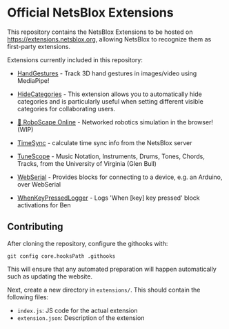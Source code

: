 # Official NetsBlox Extensions

This repository contains the NetsBlox Extensions to be hosted on https://extensions.netsblox.org, allowing NetsBlox to recognize them as first-party extensions.

Extensions currently included in this repository:
 
 - [HandGestures](https://dev.netsblox.org/?extensions=[%22https://extensions.netsblox.org/extensions/HandGestures/index.js%22]#) - Track 3D hand gestures in images/video using MediaPipe!
 
 - [HideCategories](https://dev.netsblox.org/?extensions=[%22https://extensions.netsblox.org/extensions/HideCategories/index.js%22]#) - This extension allows you to automatically hide categories and is particularly useful when setting different visible categories for collaborating users.
 
 - [🤖 RoboScape Online](https://dev.netsblox.org/?extensions=[%22https://extensions.netsblox.org/extensions/RoboScapeOnline/index.js%22]#) - Networked robotics simulation in the browser! (WIP)
 
 - [TimeSync](https://dev.netsblox.org/?extensions=[%22https://extensions.netsblox.org/extensions/TimeSync/index.js%22]#) - calculate time sync info from the NetsBlox server
 
 - [TuneScope](https://dev.netsblox.org/?extensions=[%22https://extensions.netsblox.org/extensions/TuneScope/index.js%22]#) - Music Notation, Instruments, Drums, Tones, Chords, Tracks, from the University of Virginia (Glen Bull)
 
 - [WebSerial](https://dev.netsblox.org/?extensions=[%22https://extensions.netsblox.org/extensions/WebSerial/index.js%22]#) - Provides blocks for connecting to a device, e.g. an Arduino, over WebSerial
 
 - [WhenKeyPressedLogger](https://dev.netsblox.org/?extensions=[%22https://extensions.netsblox.org/extensions/WhenKeyPressedLogger/index.js%22]#) - Logs 'When [key] key pressed' block activations for Ben
 

## Contributing
After cloning the repository, configure the githooks with:
```
git config core.hooksPath .githooks
```
This will ensure that any automated preparation will happen automatically such as updating the website.

Next, create a new directory in `extensions/`. This should contain the following files:
- `index.js`: JS code for the actual extension
- `extension.json`: Description of the extension